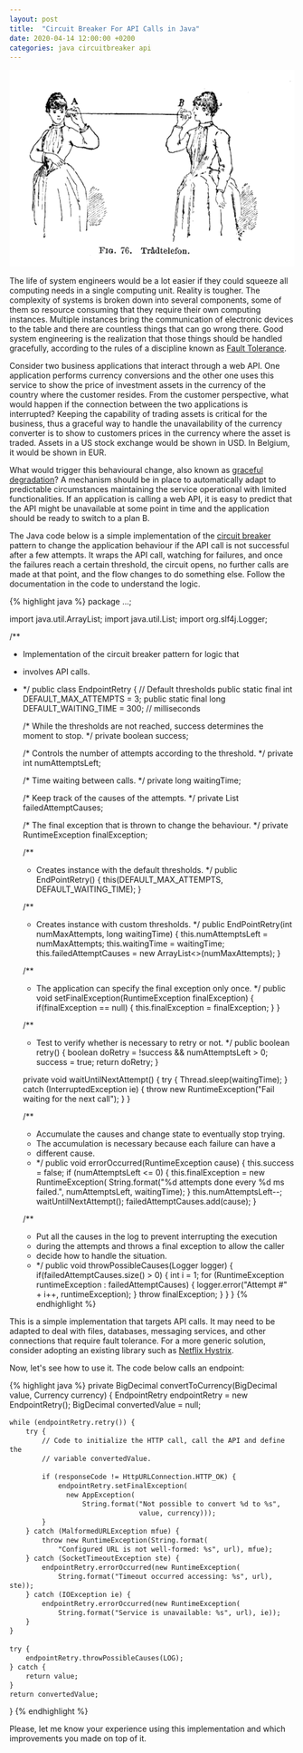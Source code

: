 ```yaml
---
layout: post
title:  "Circuit Breaker For API Calls in Java"
date: 2020-04-14 12:00:00 +0200
categories: java circuitbreaker api
---
```


![Tin Can Telephone](/images/posts/unreliable-api-call.png)

The life of system engineers would be a lot easier if they could squeeze all computing needs in a single computing unit. Reality is tougher. The complexity of systems is broken down into several components, some of them so resource consuming that they require their own computing instances. Multiple instances bring the communication of electronic devices to the table and there are countless things that can go wrong there. Good system engineering is the realization that those things should be handled gracefully, according to the rules of a discipline known as [Fault Tolerance].

<!-- more -->

Consider two business applications that interact through a web API. One application performs currency conversions and the other one uses this service to show the price of investment assets in the currency of the country where the customer resides. From the customer perspective, what would happen if the connection between the two applications is interrupted? Keeping the capability of trading assets is critical for the business, thus a graceful way to handle the unavailability of the currency converter is to show to customers prices in the currency where the asset is traded. Assets in a US stock exchange would be shown in USD. In Belgium, it would be shown in EUR.

What would trigger this behavioural change, also known as [graceful degradation]? A mechanism should be in place to automatically adapt to predictable circumstances maintaining the service operational with limited functionalities. If an application is calling a web API, it is easy to predict that the API might be unavailable at some point in time and the application should be ready to switch to a plan B.

The Java code below is a simple implementation of the [circuit breaker] pattern to change the application behaviour if the API call is not successful after a few attempts. It wraps the API call, watching for failures, and once the failures reach a certain threshold, the circuit opens, no further calls are made at that point, and the flow changes to do something else. Follow the documentation in the code to understand the logic.

{% highlight java %}
package ...;

import java.util.ArrayList;
import java.util.List;
import org.slf4j.Logger;

/**
 * Implementation of the circuit breaker pattern for logic that
 * involves API calls.
 * */
public class EndpointRetry {
    // Default thresholds
    public static final int DEFAULT_MAX_ATTEMPTS = 3;
    public static final long DEFAULT_WAITING_TIME = 300; // milliseconds

    /* While the thresholds are not reached, success determines the moment
       to stop. */
    private boolean success;

    /* Controls the number of attempts according to the threshold. */
    private int numAttemptsLeft;

    /* Time waiting between calls. */
    private long waitingTime;

    /* Keep track of the causes of the attempts. */
    private List<RuntimeException> failedAttemptCauses;

    /* The final exception that is thrown to change the behaviour. */
    private RuntimeException finalException;

    /**
     * Creates instance with the default thresholds.
     */
    public EndPointRetry() {
        this(DEFAULT_MAX_ATTEMPTS, DEFAULT_WAITING_TIME);
    }

    /**
     * Creates instance with custom thresholds.
     */
    public EndPointRetry(int numMaxAttempts, long waitingTime) {
        this.numAttemptsLeft = numMaxAttempts;
        this.waitingTime = waitingTime;
        this.failedAttemptCauses = new ArrayList<>(numMaxAttempts);
    }

    /**
     * The application can specify the final exception only once.
     */
    public void setFinalException(RuntimeException finalException) {
        if(finalException == null) {
            this.finalException = finalException;
        }
    }

    /**
     * Test to verify whether is necessary to retry or not.
     */
    public boolean retry() {
        boolean doRetry = !success && numAttemptsLeft > 0;
        success = true;
        return doRetry;
    }

    private void waitUntilNextAttempt() {
        try {
            Thread.sleep(waitingTime);
        } catch (InterruptedException ie) {
            throw new RuntimeException("Fail waiting for the next call");
        }
    }

    /**
     * Accumulate the causes and change state to eventually stop trying.
     * The accumulation is necessary because each failure can have a
     * different cause.
     * */
    public void errorOccurred(RuntimeException cause) {
        this.success = false;
        if (numAttemptsLeft <= 0) {
            this.finalException = new RuntimeException(
                String.format("%d attempts done every %d ms failed.",
                              numAttemptsLeft, waitingTime);
        }
        this.numAttemptsLeft--;
        waitUntilNextAttempt();
        failedAttemptCauses.add(cause);
    }

    /**
     * Put all the causes in the log to prevent interrupting the execution
     * during the attempts and throws a final exception to allow the caller
     * decide how to handle the situation.
     * */
    public void throwPossibleCauses(Logger logger) {
        if(failedAttemptCauses.size() > 0) {
            int i = 1;
            for (RuntimeException runtimeException : failedAttemptCauses) {
                logger.error("Attempt #" + i++, runtimeException);
            }
            throw finalException;
        }
    }
}
{% endhighlight %}

This is a simple implementation that targets API calls. It may need to be adapted to deal with files, databases, messaging services, and other connections that require fault tolerance. For a more generic solution, consider adopting an existing library such as [Netflix Hystrix][Hystrix].

Now, let's see how to use it. The code below calls an endpoint:

{% highlight java %}
private BigDecimal convertToCurrency(BigDecimal value, Currency currency) {
    EndpointRetry endpointRetry = new EndpointRetry();
    BigDecimal convertedValue = null;

    while (endpointRetry.retry()) {
        try {
            // Code to initialize the HTTP call, call the API and define the
            // variable convertedValue.

            if (responseCode != HttpURLConnection.HTTP_OK) {
                endpointRetry.setFinalException(
                  new AppException(
                      String.format("Not possible to convert %d to %s",  
                                    value, currency)));
            }
        } catch (MalformedURLException mfue) {
            throw new RuntimeException(String.format(
                "Configured URL is not well-formed: %s", url), mfue);
        } catch (SocketTimeoutException ste) {
            endpointRetry.errorOccurred(new RuntimeException(
                String.format("Timeout occurred accessing: %s", url), ste));
        } catch (IOException ie) {
            endpointRetry.errorOccurred(new RuntimeException(
                String.format("Service is unavailable: %s", url), ie));
        }
    }

    try {
        endpointRetry.throwPossibleCauses(LOG);
    } catch {
        return value;
    }
    return convertedValue;
}
{% endhighlight %}

Please, let me know your experience using this implementation and which improvements you made on top of it.

[circuit breaker]: https://martinfowler.com/bliki/CircuitBreaker.html

[Fault Tolerance]: https://en.wikipedia.org/wiki/Fault_tolerance

[graceful degradation]: https://www.sciencedirect.com/topics/computer-science/graceful-degradation

[Hystrix]: https://github.com/Netflix/Hystrix
